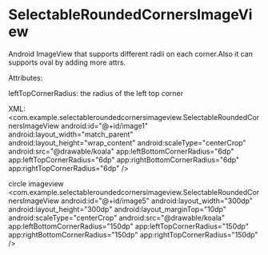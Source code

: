 # SelectableRoundedCornersImageView
Android ImageView that supports different radii on each corner.Also it can supports oval by adding more attrs.

Attributes:

leftTopCornerRadius: the radius of the left top corner

<declare-styleable name="SelectableRoundedCornersImageView">
    <attr name="leftTopCornerRadius" format="dimension" />
    <attr name="rightTopCornerRadius" format="dimension" />
    <attr name="leftBottomCornerRadius" format="dimension" />
    <attr name="rightBottomCornerRadius" format="dimension" />
</declare-styleable>

XML:
<com.example.selectableroundedcornersimageview.SelectableRoundedCornersImageView
    android:id="@+id/image1"
    android:layout_width="match_parent"
    android:layout_height="wrap_content"
    android:scaleType="centerCrop"
    android:src="@drawable/koala"
    app:leftBottomCornerRadius="6dp"
    app:leftTopCornerRadius="6dp"
    app:rightBottomCornerRadius="6dp"
    app:rightTopCornerRadius="6dp" />
    
circle imageview
<com.example.selectableroundedcornersimageview.SelectableRoundedCornersImageView
    android:id="@+id/image5"
    android:layout_width="300dp"
    android:layout_height="300dp"
    android:layout_marginTop="10dp"
    android:scaleType="centerCrop"
    android:src="@drawable/koala"
    app:leftBottomCornerRadius="150dp"
    app:leftTopCornerRadius="150dp"
    app:rightBottomCornerRadius="150dp"
    app:rightTopCornerRadius="150dp" />

